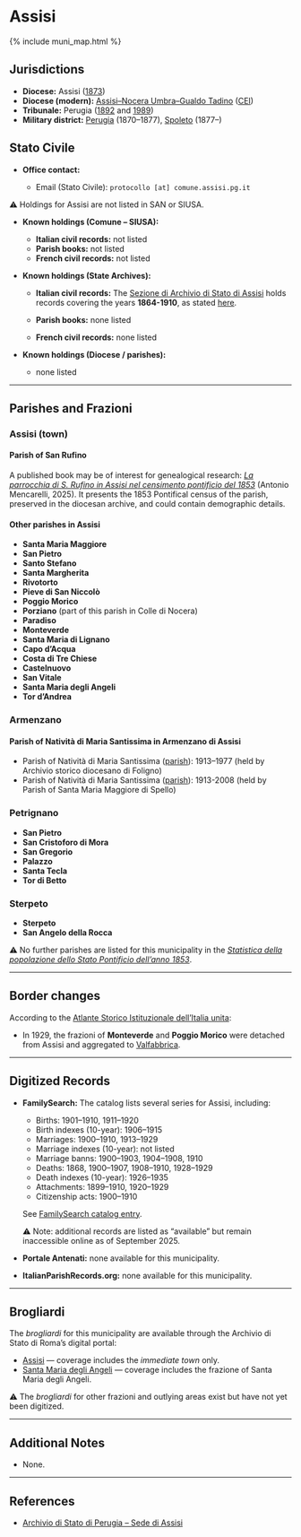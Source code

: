 # Assisi

{% include muni_map.html %}

## Jurisdictions

* **Diocese:** Assisi ([1873](https://www.google.it/books/edition/Il_libro_de_comuni_del_Regno_d_Italia_co/WF9mfeJJcDEC?gbpv=1))
* **Diocese (modern):** [Assisi–Nocera Umbra–Gualdo Tadino](../dio/assisi.md) ([CEI](https://www.chiesacattolica.it/annuario-cei/ricerca-parrocchie/))
* **Tribunale:** Perugia ([1892](https://www.google.it/books/edition/Bollettino_ufficiale_del_Ministero_di_gr/kRXd4t5fK-0C?hl=en&gbpv=1&pg=PA457&printsec=frontcover) and [1989](https://www.google.it/books/edition/Gazzetta_ufficiale_della_Repubblica_ital/-Z6nogg-qMQC?hl=en&gbpv=1&pg=RA8-PA38&printsec=frontcover))
* **Military district:** [Perugia](../mil/perugia.md) (1870–1877), [Spoleto](../mil/spoleto.md) (1877–)

## Stato Civile

* **Office contact:**

  * Email (Stato Civile): `protocollo [at] comune.assisi.pg.it`

⚠️ Holdings for Assisi are not listed in SAN or SIUSA.

* **Known holdings (Comune – SIUSA):**

  * **Italian civil records:** not listed
  * **Parish books:** not listed
  * **French civil records:** not listed

* **Known holdings (State Archives):**

  * **Italian civil records:** The [Sezione di Archivio di Stato di Assisi](http://www.archiviodistatoperugia.it/listituto/le-sedi/assisi) holds records covering the years **1864-1910**, as stated [here](https://antenati.cultura.gov.it/archivio/archivio-di-stato-di-perugia-sezione-di-assisi/).

  * **Parish books:** none listed
  * **French civil records:** none listed

* **Known holdings (Diocese / parishes):**

  * none listed

---

## Parishes and Frazioni

### Assisi (town)

#### Parish of San Rufino

A published book may be of interest for genealogical research: [*La parrocchia di S. Rufino in Assisi nel censimento pontificio del 1853*](https://www.amazon.it/parrocchia-Rufino-Assisi-censimento-pontificio/dp/B0DXX4W9TN) (Antonio Mencarelli, 2025). It presents the 1853 Pontifical census of the parish, preserved in the diocesan archive, and could contain demographic details.

#### Other parishes in Assisi

* **Santa Maria Maggiore**
* **San Pietro**
* **Santo Stefano**
* **Santa Margherita**
* **Rivotorto**
* **Pieve di San Niccolò**
* **Poggio Morico**
* **Porziano** (part of this parish in Colle di Nocera)
* **Paradiso**
* **Monteverde**
* **Santa Maria di Lignano**
* **Capo d’Acqua**
* **Costa di Tre Chiese**
* **Castelnuovo**
* **San Vitale**
* **Santa Maria degli Angeli**
* **Tor d’Andrea**

### Armenzano

#### Parish of Natività di Maria Santissima in Armenzano di Assisi

* Parish of Natività di Maria Santissima ([parish](https://siusa-archivi.cultura.gov.it/cgi-bin/siusa/pagina.pl?TipoPag=comparc&Chiave=337127)): 1913–1977 (held by Archivio storico diocesano di Foligno)
* Parish of Natività di Maria Santissima ([parish](https://siusa-archivi.cultura.gov.it/cgi-bin/siusa/pagina.pl?TipoPag=comparc&Chiave=337121)): 1913-2008 (held by Parish of Santa Maria Maggiore di Spello)

### Petrignano

* **San Pietro**
* **San Cristoforo di Mora**
* **San Gregorio**
* **Palazzo**
* **Santa Tecla**
* **Tor di Betto**

### Sterpeto

* **Sterpeto**
* **San Angelo della Rocca**

⚠️ No further parishes are listed for this municipality in the *[Statistica della popolazione dello Stato Pontificio dell’anno 1853](https://www.google.it/books/edition/Statistics_della_popolazione_dello_Stato/v6dCAQAAMAAJ)*.

---

## Border changes

According to the [Atlante Storico Istituzionale dell’Italia unita](http://dati.san.beniculturali.it/asi/local/detail.html?UA05071):

* In 1929, the frazioni of **Monteverde** and **Poggio Morico** were detached from Assisi and aggregated to [Valfabbrica](valfabbrica.md).

---

## Digitized Records

* **FamilySearch:** The catalog lists several series for Assisi, including:

  * Births: 1901–1910, 1911–1920
  * Birth indexes (10-year): 1906–1915
  * Marriages: 1900–1910, 1913–1929
  * Marriage indexes (10-year): not listed
  * Marriage banns: 1900–1903, 1904–1908, 1910
  * Deaths: 1868, 1900–1907, 1908–1910, 1928–1929
  * Death indexes (10-year): 1926–1935
  * Attachments: 1899–1910, 1920–1929
  * Citizenship acts: 1900–1910

  See [FamilySearch catalog entry](https://www.familysearch.org/en/search/catalog/834312).

  ⚠️ Note: additional records are listed as “available” but remain inaccessible online as of September 2025.

* **Portale Antenati:** none available for this municipality.

* **ItalianParishRecords.org:** none available for this municipality.

---

## Brogliardi

The *brogliardi* for this municipality are available through the Archivio di Stato di Roma’s digital portal:

* [Assisi](https://imagoarchiviodistatoroma.cultura.gov.it/Gregoriano/s_brogliardi.php?Provincia=Perugia&Denominazione=Assisi) — coverage includes the *immediate town* only.
* [Santa Maria degli Angeli](https://imagoarchiviodistatoroma.cultura.gov.it/Gregoriano/s_brogliardi.php?Provincia=Perugia&Denominazione=Santa%20Maria%20degli%20Angeli) — coverage includes the frazione of Santa Maria degli Angeli.

⚠️ The *brogliardi* for other frazioni and outlying areas exist but have not yet been digitized.

---

## Additional Notes

* None.

---

## References

* [Archivio di Stato di Perugia – Sede di Assisi](http://www.archiviodistatoperugia.it/listituto/le-sedi/assisi)
